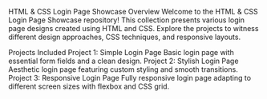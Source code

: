 HTML & CSS Login Page Showcase
Overview
Welcome to the HTML & CSS Login Page Showcase repository! This collection presents various login page designs created using HTML and CSS. Explore the projects to witness different design approaches, CSS techniques, and responsive layouts.

Projects Included
Project 1: Simple Login Page
Basic login page with essential form fields and a clean design.
Project 2: Stylish Login Page
Aesthetic login page featuring custom styling and smooth transitions.
Project 3: Responsive Login Page
Fully responsive login page adapting to different screen sizes with flexbox and CSS grid.
